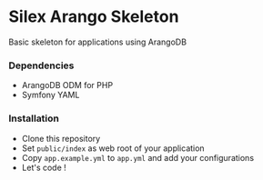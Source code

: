 # Silex Arango Skeleton

Basic skeleton for applications using ArangoDB


### Dependencies
* ArangoDB ODM for PHP  
* Symfony YAML


### Installation
* Clone this repository  
* Set `public/index` as web root of your application  
* Copy `app.example.yml` to `app.yml` and add your configurations  
* Let's code !
